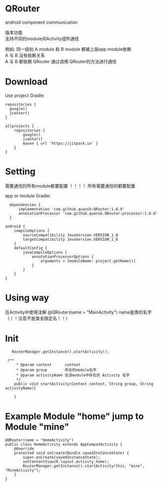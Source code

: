 # QRouter
android component communication

版本功能  
支持不同的module间Activity组件通信  

例如: 同一级别 A module 和 B module 都被上层app module依赖  
A 与 B 没有依赖关系  
A 与 B 都依赖 QRouter 通过调用 QRouter的方法进行通信  

# Download
Use project Gradle:
```
repositories {
  google()
  jcenter()
}

allprojects {
    repositories {
        google()
        jcenter()
        maven { url 'https://jitpack.io' }
    }
}
```

# Setting
需要通信的所有module都要配置 ！！！！ 所有需要通信的都要配置  

app or module Gradle:
```
  dependencies {
      implementation 'com.github.quansb:QRouter:1.0.0'
      annotationProcessor 'com.github.quansb.QRouter:processor:1.0.0'
  }
```


```
android {
    compileOptions {
        sourceCompatibility JavaVersion.VERSION_1_8
        targetCompatibility JavaVersion.VERSION_1_8
    }
    defaultConfig {
        javaCompileOptions {
            annotationProcessorOptions {
                arguments = [moduleName: project.getName()]
            }
        }
    }
}
```


# Using way

在Activity中使用注解  @QRouter(name = "MainActivity")
    name是类的名字 （！！注意不是类全限定名！！）


# Init
```
   RouterManager.getInstance().startActivity();
```

```
 /**
     * @param context      context
     * @param group        所在的module名字
     * @param activityName 在该module中存在的 Activity 名字
     */
    public void startActivity(Context context, String group, String activityName){
    
    }
```

# Example   Module "home"   jump  to   Module "mine"
```
@QRouter(name = "HomeActivity")
public class HomeActivity extends AppCompatActivity {
    @Override
    protected void onCreate(Bundle savedInstanceState) {
        super.onCreate(savedInstanceState);
        setContentView(R.layout.activity_home);
        RouterManager.getInstance().startActivity(this, "mine", "MineActivity");
    }
}
```


     
